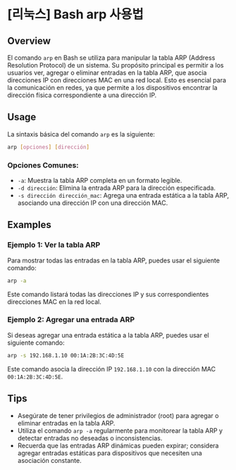 # [리눅스] Bash arp 사용법

## Overview
El comando `arp` en Bash se utiliza para manipular la tabla ARP (Address Resolution Protocol) de un sistema. Su propósito principal es permitir a los usuarios ver, agregar o eliminar entradas en la tabla ARP, que asocia direcciones IP con direcciones MAC en una red local. Esto es esencial para la comunicación en redes, ya que permite a los dispositivos encontrar la dirección física correspondiente a una dirección IP.

## Usage
La sintaxis básica del comando `arp` es la siguiente:

```bash
arp [opciones] [dirección]
```

### Opciones Comunes:
- `-a`: Muestra la tabla ARP completa en un formato legible.
- `-d dirección`: Elimina la entrada ARP para la dirección especificada.
- `-s dirección dirección_mac`: Agrega una entrada estática a la tabla ARP, asociando una dirección IP con una dirección MAC.

## Examples
### Ejemplo 1: Ver la tabla ARP
Para mostrar todas las entradas en la tabla ARP, puedes usar el siguiente comando:

```bash
arp -a
```

Este comando listará todas las direcciones IP y sus correspondientes direcciones MAC en la red local.

### Ejemplo 2: Agregar una entrada ARP
Si deseas agregar una entrada estática a la tabla ARP, puedes usar el siguiente comando:

```bash
arp -s 192.168.1.10 00:1A:2B:3C:4D:5E
```

Este comando asocia la dirección IP `192.168.1.10` con la dirección MAC `00:1A:2B:3C:4D:5E`.

## Tips
- Asegúrate de tener privilegios de administrador (root) para agregar o eliminar entradas en la tabla ARP.
- Utiliza el comando `arp -a` regularmente para monitorear la tabla ARP y detectar entradas no deseadas o inconsistencias.
- Recuerda que las entradas ARP dinámicas pueden expirar; considera agregar entradas estáticas para dispositivos que necesiten una asociación constante.